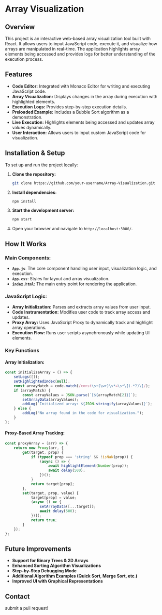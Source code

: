 # Array Visualization

## Overview
This project is an interactive web-based array visualization tool built with React. It allows users to input JavaScript code, execute it, and visualize how arrays are manipulated in real-time. The application highlights array elements being accessed and provides logs for better understanding of the execution process.

## Features
- **Code Editor:** Integrated with Monaco Editor for writing and executing JavaScript code.
- **Array Visualization:** Displays changes in the array during execution with highlighted elements.
- **Execution Logs:** Provides step-by-step execution details.
- **Preloaded Example:** Includes a Bubble Sort algorithm as a demonstration.
- **Live Execution:** Highlights elements being accessed and updates array values dynamically.
- **User Interaction:** Allows users to input custom JavaScript code for visualization.

## Installation & Setup
To set up and run the project locally:

1. **Clone the repository:**
   ```sh
   git clone https://github.com/your-username/Array-Visualization.git
   ```
2. **Install dependencies:**
   ```sh
   npm install
   ```
3. **Start the development server:**
   ```sh
   npm start
   ```
4. Open your browser and navigate to `http://localhost:3000/`.

## How It Works
### Main Components:
- **`App.js`**: The core component handling user input, visualization logic, and execution.
- **`App.css`**: Styles for layout and array visualization.
- **`index.html`**: The main entry point for rendering the application.

### JavaScript Logic:
- **Array Initialization:** Parses and extracts array values from user input.
- **Code Instrumentation:** Modifies user code to track array access and updates.
- **Proxy Array:** Uses JavaScript Proxy to dynamically track and highlight array operations.
- **Execution Flow:** Runs user scripts asynchronously while updating UI elements.

### Key Functions
#### Array Initialization:
```js
const initializeArray = () => {
    setLogs([]);
    setHighlightedIndex(null);
    const arrayMatch = code.match(/const\s+(\w+)\s*=\s*\[(.*?)\]/);
    if (arrayMatch) {
        const arrayValues = JSON.parse(`[${arrayMatch[2]}]`);
        setArrayData(arrayValues);
        addLog(`Initialized array: ${JSON.stringify(arrayValues)}`);
    } else {
        addLog("No array found in the code for visualization.");
    }
};
```

#### Proxy-Based Array Tracking:
```js
const proxyArray = (arr) => {
    return new Proxy(arr, {
        get(target, prop) {
            if (typeof prop === 'string' && !isNaN(prop)) {
                (async () => {
                    await highlightElement(Number(prop));  
                    await delay(500);
                })();
            }
            return target[prop];
        },
        set(target, prop, value) {
            target[prop] = value;
            (async () => {
                setArrayData([...target]);
                await delay(500);
            })();
            return true;
        }
    });
};
```

## Future Improvements
- **Support for Binary Trees & 2D Arrays**
- **Enhanced Sorting Algorithm Visualizations**
- **Step-by-Step Debugging Mode**
- **Additional Algorithm Examples (Quick Sort, Merge Sort, etc.)**
- **Improved UI with Graphical Representations**


## Contact
submit a pull request!

